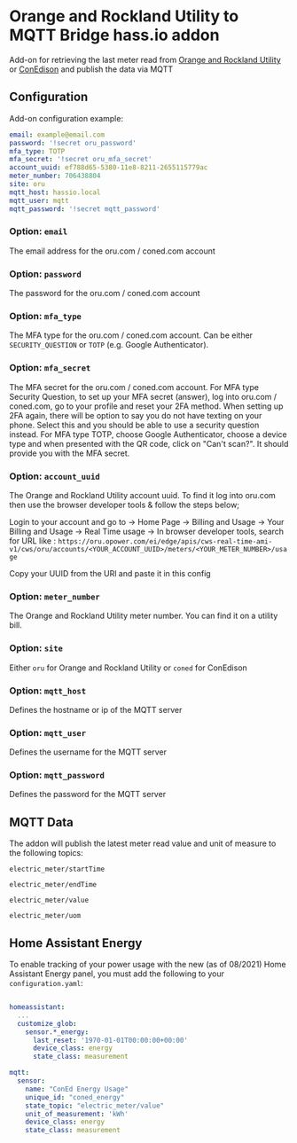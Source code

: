 # Orange and Rockland Utility to MQTT Bridge hass.io addon

Add-on for retrieving the last meter read from [Orange and Rockland Utility](oru.com) or [ConEdison](coned.com) and publish the data via MQTT

## Configuration

Add-on configuration example:

```yaml
email: example@email.com
password: '!secret oru_password'
mfa_type: TOTP
mfa_secret: '!secret oru_mfa_secret'
account_uuid: ef788d65-5380-11e8-8211-2655115779ac
meter_number: 706438804
site: oru
mqtt_host: hassio.local
mqtt_user: mqtt
mqtt_password: '!secret mqtt_password'
```
### Option: `email`

The email address for the oru.com / coned.com account

### Option: `password`

The password for the oru.com / coned.com account

### Option: `mfa_type`

The MFA type for the oru.com / coned.com account. Can be either `SECURITY_QUESTION` or `TOTP` (e.g. Google Authenticator).

### Option: `mfa_secret`

The MFA secret for the oru.com / coned.com account. For MFA type Security Question, to set up your MFA secret (answer), log into oru.com / coned.com, go to your profile and reset your 2FA method. When setting up 2FA again, there will be option to say you do not have texting on your phone. Select this and you should be able to use a security question instead.
For MFA type TOTP, choose Google Authenticator, choose a device type and when presented with the QR code, click on "Can't scan?". It should provide you with the MFA secret.

### Option: `account_uuid`

The Orange and Rockland Utility account uuid. To find it log into oru.com then use the browser developer tools & follow the steps below;

Login to your account and go to
-> Home Page
-> Billing and Usage
-> Your Billing and Usage
-> Real Time usage
-> In browser developer tools, search for URL like : ```https://oru.opower.com/ei/edge/apis/cws-real-time-ami-v1/cws/oru/accounts/<YOUR_ACCOUNT_UUID>/meters/<YOUR_METER_NUMBER>/usage```

Copy your UUID from the URl and paste it in this config

### Option: `meter_number`

The Orange and Rockland Utility meter number. You can find it on a utility bill.

### Option: `site`

Either `oru` for Orange and Rockland Utility or `coned` for ConEdison

### Option: `mqtt_host`

Defines the hostname or ip of the MQTT server

### Option: `mqtt_user`

Defines the username for the MQTT server

### Option: `mqtt_password`

Defines the password for the MQTT server


## MQTT Data

The addon will publish the latest meter read value and unit of measure to the following topics:

`electric_meter/startTime`

`electric_meter/endTime`

`electric_meter/value`

`electric_meter/uom`

## Home Assistant Energy

To enable tracking of your power usage with the new (as of 08/2021) Home Assistant Energy panel, you must add the following to your `configuration.yaml`:

```yaml

homeassistant:
  ...
  customize_glob:
    sensor.*_energy:
      last_reset: '1970-01-01T00:00:00+00:00'
      device_class: energy
      state_class: measurement

mqtt:
  sensor:
    name: "ConEd Energy Usage"
    unique_id: "coned_energy"
    state_topic: "electric_meter/value"
    unit_of_measurement: 'kWh'
    device_class: energy
    state_class: measurement

```
